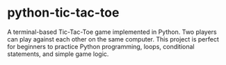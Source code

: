 # python-tic-tac-toe
A terminal-based Tic-Tac-Toe game implemented in Python. Two players can play against each other on the same computer. This project is perfect for beginners to practice Python programming, loops, conditional statements, and simple game logic.
